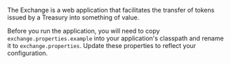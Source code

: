 The Exchange is a web application that facilitates the transfer of tokens issued by a 
Treasury into something of value.

Before you run the application, you will need to copy `exchange.properties.example` 
into your application's classpath and rename it to `exchange.properties`. Update these
properties to reflect your configuration.
